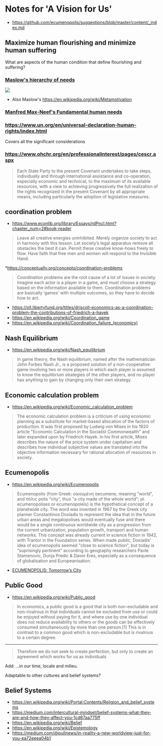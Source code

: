 # Notes for 'A Vision for Us'

* https://github.com/ecumenopolis/suggestions/blob/master/content/_index.md

## Maximize human flourishing and minimize human suffering

What are aspects of the human condition that define flourishing and suffering?

### [Maslow's hierarchy of needs]( https://en.wikipedia.org/wiki/Maslow%27s_hierarchy_of_needs )

![]( https://upload.wikimedia.org/wikipedia/commons/6/60/Maslow%27s_Hierarchy_of_Needs.svg )

* Also Maslow's https://en.wikipedia.org/wiki/Metamotivation

### [Manfred Max-Neef's Fundamental human needs]( https://en.wikipedia.org/wiki/Manfred_Max-Neef%27s_Fundamental_human_needs )

### https://www.un.org/en/universal-declaration-human-rights/index.html

Covers all the significant considerations

### https://www.ohchr.org/en/professionalinterest/pages/cescr.aspx

> Each State Party to the present Covenant undertakes to take steps, individually and through international assistance and co-operation, especially economic and technical, to the maximum of its available resources, with a view to achieving progressively the full realization of the rights recognized in the present Covenant by all appropriate means, including particularly the adoption of legislative measures.


## coordination problem

* https://www.econlib.org/library/Essays/rdPncl.html?chapter_num=2#book-reader

> Leave all creative energies uninhibited. Merely organize society to act in harmony with this lesson. Let society’s legal apparatus remove all obstacles the best it can. Permit these creative know-hows freely to flow. Have faith that free men and women will respond to the Invisible Hand.


*https://conceptually.org/concepts/coordination-problems

> Coordination problems are the root cause of a lot of issues in society. Imagine each actor is a player in a game, and must choose a strategy based on the information available to them. Coordination problems are basically ‘games’ with multiple outcomes, so they have to decide how to act.

* https://oll.libertyfund.org/titles/driscoll-economics-as-a-coordination-problem-the-contributions-of-friedrich-a-hayek
* https://en.wikipedia.org/wiki/Coordination_game
* https://en.wikipedia.org/wiki/Coordination_failure_(economics)

## Nash Equilibrium

* https://en.wikipedia.org/wiki/Nash_equilibrium

> In game theory, the Nash equilibrium, named after the mathematician John Forbes Nash Jr., is a proposed solution of a non-cooperative game involving two or more players in which each player is assumed to know the equilibrium strategies of the other players, and no player has anything to gain by changing only their own strategy.


## Economic calculation problem

* https://en.wikipedia.org/wiki/Economic_calculation_problem

> The economic calculation problem is a criticism of using economic planning as a substitute for market-based allocation of the factors of production. It was first proposed by Ludwig von Mises in his 1920 article "Economic Calculation in the Socialist Commonwealth" and later expanded upon by Friedrich Hayek. In his first article, Mises describes the nature of the price system under capitalism and describes how individual subjective values are translated into the objective information necessary for rational allocation of resources in society.


## Ecumenopolis

* https://en.wikipedia.org/wiki/Ecumenopolis

> Ecumenopolis (from Greek: οἰκουμένη oecumene, meaning "world", and πόλις polis "city", thus "a city made of the whole world"; pl. ecumenopolises or ecumenopoleis) is the hypothetical concept of a planetwide city. The word was invented in 1967 by the Greek city planner Constantinos Doxiadis to represent the idea that in the future urban areas and megalopolises would eventually fuse and there would be a single continuous worldwide city as a progression from the current urbanization, population growth, transport and human networks. This concept was already current in science fiction in 1942, with Trantor in the Foundation series. When made public, Doxiadis' idea of ecumenopolis seemed "close to science fiction", but today is "suprisingly pertinent" according to geography researchers Pavle Stamenovic, Dunja Predic & Davor Eres, especially as a consequence of globalisation and Europeanisation.

* [ECUMENOPOLIS: Tomorrow’s City]( https://www.doxiadis.org/Downloads/ecumenopolis%20tommorow's%20city.pdf )


## Public Good

* https://en.wikipedia.org/wiki/Public_good

> In economics, a public good is a good that is both non-excludable and non-rivalrous in that individuals cannot be excluded from use or could be enjoyed without paying for it, and where use by one individual does not reduce availability to others or the goods can be effectively consumed simultaneously by more than one person.[1] This is in contrast to a common good which is non-excludable but is rivalrous to a certain degree.

***

> Therefore we do not seek to create perfection, but only to create an agreement which works for us as individuals

Add: ...in our time, locale and milieu.

Adaptable to other cultures and belief systems?

## Belief Systems

* https://en.wikipedia.org/wiki/Portal:Contents/Religion_and_belief_systems
* https://medium.com/intercultural-mindset/belief-systems-what-they-are-and-how-they-affect-you-1cd87aa775ff
* https://en.wikipedia.org/wiki/Belief
* https://en.wikipedia.org/wiki/Epistemology
* https://medium.com/@pullnews/in-reality-a-new-worldview-just-for-you-ea72eeea04b1



